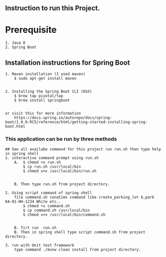 ## Instruction to run this Project.

# Prerequisite
	1. Java 8
	2. Spring Boot

## Installation instructions for Spring Boot
	1. Maven installation (I used maven)
		$ sudo apt-get install maven
		

	2. Installing the Spring Boot CLI (OSX)
		$ brew tap pivotal/tap
        $ brew install springboot 
        

    or visit this for more information 
    	https://docs.spring.io/autorepo/docs/spring-boot/1.0.0.RC5/reference/html/getting-started-installing-spring-boot.html

### This application can be run by three methods
	## See all availabe command for this project run run.sh then type help in spring shell
	1. interactive command prompt using run.sh
		A. 	$ chmod +x run.sh
			$ cp run.sh /usr/local/bin
			$ chmod u+x /usr/local/bin/run.sh
			

		B. Then type run.sh from project directory.

	2. Using script command of spring shell
		file command.sh conatims command like create_parking_lot 6,park KA-01-HH-1234 White etc..
			$ chmod +x command.sh
			$ cp command.sh /usr/local/bin
			$ chmod u+x /usr/local/bin/command.sh
			

		B. firt run  run.sh
		B. Then in spring shell type script command.sh from project directory.

	3. run with Unit test framework
		type command ./mvnw clean install from project directory.
